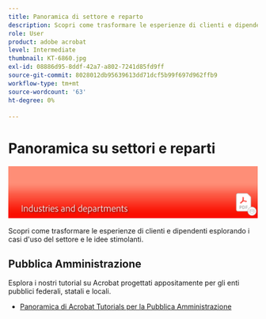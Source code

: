 ```yaml
---
title: Panoramica di settore e reparto
description: Scopri come trasformare le esperienze di clienti e dipendenti esplorando i casi d'uso del settore e le idee stimolanti
role: User
product: adobe acrobat
level: Intermediate
thumbnail: KT-6860.jpg
exl-id: 08886d95-8ddf-42a7-a802-7241d85fd9ff
source-git-commit: 8028012db95639613dd71dcf5b99f697d962ffb9
workflow-type: tm+mt
source-wordcount: '63'
ht-degree: 0%

---
```


# Panoramica su settori e reparti

![Immagine del settore Acrobat](../assets/Hero-Industry.png)

Scopri come trasformare le esperienze di clienti e dipendenti esplorando i casi d&#39;uso del settore e le idee stimolanti.

## Pubblica Amministrazione

Esplora i nostri tutorial su Acrobat progettati appositamente per gli enti pubblici federali, statali e locali.

* [Panoramica di Acrobat Tutorials per la Pubblica Amministrazione](gov/gov-overview.md)
